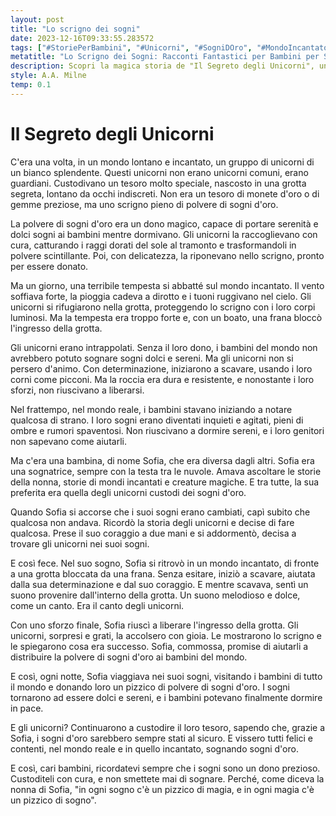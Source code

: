 ```yaml
---
layout: post
title: "Lo scrigno dei sogni"
date: 2023-12-16T09:33:55.283572
tags: ["#StoriePerBambini", "#Unicorni", "#SogniDOro", "#MondoIncantato"]
metatitle: "Lo Scrigno dei Sogni: Racconti Fantastici per Bambini per Stimolare la Crescita Personale"
description: Scopri la magica storia de "Il Segreto degli Unicorni", un racconto incantato di unicorni custodi di un tesoro speciale: la polvere di sogni d'oro. Un'avventura piena di coraggio e determinazione che insegna l'importanza dei sogni. Perfetta per addormentare i tuoi bambini con dolci sogni.
style: A.A. Milne
temp: 0.1
---
```

# Il Segreto degli Unicorni

C'era una volta, in un mondo lontano e incantato, un gruppo di unicorni di un bianco splendente. Questi unicorni non erano unicorni comuni, erano guardiani. Custodivano un tesoro molto speciale, nascosto in una grotta segreta, lontano da occhi indiscreti. Non era un tesoro di monete d'oro o di gemme preziose, ma uno scrigno pieno di polvere di sogni d'oro.

La polvere di sogni d'oro era un dono magico, capace di portare serenità e dolci sogni ai bambini mentre dormivano. Gli unicorni la raccoglievano con cura, catturando i raggi dorati del sole al tramonto e trasformandoli in polvere scintillante. Poi, con delicatezza, la riponevano nello scrigno, pronto per essere donato.

Ma un giorno, una terribile tempesta si abbatté sul mondo incantato. Il vento soffiava forte, la pioggia cadeva a dirotto e i tuoni ruggivano nel cielo. Gli unicorni si rifugiarono nella grotta, proteggendo lo scrigno con i loro corpi luminosi. Ma la tempesta era troppo forte e, con un boato, una frana bloccò l'ingresso della grotta.

Gli unicorni erano intrappolati. Senza il loro dono, i bambini del mondo non avrebbero potuto sognare sogni dolci e sereni. Ma gli unicorni non si persero d'animo. Con determinazione, iniziarono a scavare, usando i loro corni come picconi. Ma la roccia era dura e resistente, e nonostante i loro sforzi, non riuscivano a liberarsi.

Nel frattempo, nel mondo reale, i bambini stavano iniziando a notare qualcosa di strano. I loro sogni erano diventati inquieti e agitati, pieni di ombre e rumori spaventosi. Non riuscivano a dormire sereni, e i loro genitori non sapevano come aiutarli.

Ma c'era una bambina, di nome Sofia, che era diversa dagli altri. Sofia era una sognatrice, sempre con la testa tra le nuvole. Amava ascoltare le storie della nonna, storie di mondi incantati e creature magiche. E tra tutte, la sua preferita era quella degli unicorni custodi dei sogni d'oro.

Quando Sofia si accorse che i suoi sogni erano cambiati, capì subito che qualcosa non andava. Ricordò la storia degli unicorni e decise di fare qualcosa. Prese il suo coraggio a due mani e si addormentò, decisa a trovare gli unicorni nei suoi sogni.

E così fece. Nel suo sogno, Sofia si ritrovò in un mondo incantato, di fronte a una grotta bloccata da una frana. Senza esitare, iniziò a scavare, aiutata dalla sua determinazione e dal suo coraggio. E mentre scavava, sentì un suono provenire dall'interno della grotta. Un suono melodioso e dolce, come un canto. Era il canto degli unicorni.

Con uno sforzo finale, Sofia riuscì a liberare l'ingresso della grotta. Gli unicorni, sorpresi e grati, la accolsero con gioia. Le mostrarono lo scrigno e le spiegarono cosa era successo. Sofia, commossa, promise di aiutarli a distribuire la polvere di sogni d'oro ai bambini del mondo.

E così, ogni notte, Sofia viaggiava nei suoi sogni, visitando i bambini di tutto il mondo e donando loro un pizzico di polvere di sogni d'oro. I sogni tornarono ad essere dolci e sereni, e i bambini potevano finalmente dormire in pace.

E gli unicorni? Continuarono a custodire il loro tesoro, sapendo che, grazie a Sofia, i sogni d'oro sarebbero sempre stati al sicuro. E vissero tutti felici e contenti, nel mondo reale e in quello incantato, sognando sogni d'oro.

E così, cari bambini, ricordatevi sempre che i sogni sono un dono prezioso. Custoditeli con cura, e non smettete mai di sognare. Perché, come diceva la nonna di Sofia, "in ogni sogno c'è un pizzico di magia, e in ogni magia c'è un pizzico di sogno".

        